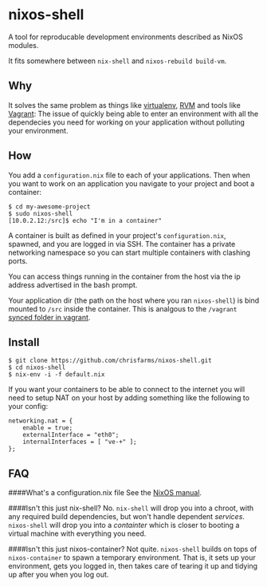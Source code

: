 nixos-shell
===========

A tool for reproducable development environments
described as NixOS modules.

It fits somewhere between `nix-shell` and `nixos-rebuild build-vm`.

Why
---

It solves the same problem as things like [virtualenv](http://virtualenv.readthedocs.org/en/latest/virtualenv.html), 
[RVM](http://rvm.io/) and tools like [Vagrant](https://www.vagrantup.com/): The issue of quickly
being able to enter an environment with all the
dependecies you need for working on your application without
polluting your environment.

How
---

You add a `configuration.nix` file to each of your 
applications. Then when you want to work on an 
application you navigate to your project and boot a container:

```
$ cd my-awesome-project
$ sudo nixos-shell
[10.0.2.12:/src]$ echo "I'm in a container"
```

A container is built as defined in your project's `configuration.nix`,
spawned, and you are logged in via SSH. The container has a
private networking namespace so you can start multiple containers
with clashing ports.

You can access things running in the container from the host via
the ip address advertised in the bash prompt.

Your application dir (the path on the host where you ran `nixos-shell`) 
is bind mounted to `/src` inside the container. This is analgous to
the `/vagrant` [synced folder in vagrant](https://docs.vagrantup.com/v2/synced-folders/index.html).


Install
-------

```
$ git clone https://github.com/chrisfarms/nixos-shell.git
$ cd nixos-shell
$ nix-env -i -f default.nix
```

If you want your containers to be able to connect to the internet you will need
to setup NAT on your host by adding something like the following to your
config:

```
networking.nat = {
	enable = true;
	externalInterface = "eth0";
	internalInterfaces = [ "ve-+" ];                                                                                            
};
```

FAQ
---

####What's a configuration.nix file
See the [NixOS manual](http://nixos.org/nixos/manual/#ch-configuration).

####Isn't this just nix-shell?
No. `nix-shell` will drop you into a chroot, with any required build
dependencies, but won't handle dependent *services*. `nixos-shell` will 
drop you into a *containter* which is closer to booting a virtual machine
with everything you need.

####Isn't this just nixos-container?
Not quite. `nixos-shell` builds on tops of `nixos-container` to spawn 
a temporary environment. That is, it sets up your environment, gets you 
logged in, then takes care of tearing it up and tidying up after you when 
you log out.



